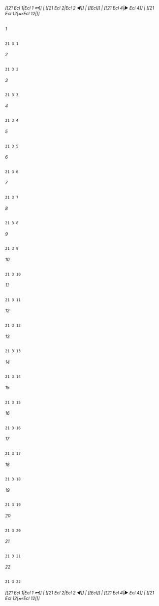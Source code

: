 
###### [[21 Ecl 1|Ecl 1 ⏮]] | [[21 Ecl 2|Ecl 2 ◀]] | [[Ecl]] | [[21 Ecl 4|▶ Ecl 4]] | [[21 Ecl 12|⏭ Ecl 12|]]

###### 1
``` verse
21 3 1 
```
###### 2
``` verse
21 3 2 
```
###### 3
``` verse
21 3 3 
```
###### 4
``` verse
21 3 4 
```
###### 5
``` verse
21 3 5 
```
###### 6
``` verse
21 3 6 
```
###### 7
``` verse
21 3 7 
```
###### 8
``` verse
21 3 8 
```
###### 9
``` verse
21 3 9 
```
###### 10
``` verse
21 3 10 
```
###### 11
``` verse
21 3 11 
```
###### 12
``` verse
21 3 12 
```
###### 13
``` verse
21 3 13 
```
###### 14
``` verse
21 3 14 
```
###### 15
``` verse
21 3 15 
```
###### 16
``` verse
21 3 16 
```
###### 17
``` verse
21 3 17 
```
###### 18
``` verse
21 3 18 
```
###### 19
``` verse
21 3 19 
```
###### 20
``` verse
21 3 20 
```
###### 21
``` verse
21 3 21 
```
###### 22
``` verse
21 3 22 
```

###### [[21 Ecl 1|Ecl 1 ⏮]] | [[21 Ecl 2|Ecl 2 ◀]] | [[Ecl]] | [[21 Ecl 4|▶ Ecl 4]] | [[21 Ecl 12|⏭ Ecl 12|]]

